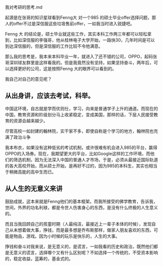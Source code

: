 我对考研的思考.md

起源是在张哥的知识星球看到Fenng大 对一个985 的硕士毕业offer选择问题，那人的offer不过是深信服这些垃圾售前offer，一如我当时进入锐捷吧。

Fenng 大 的结论是，硕士毕业就这些工作，其实本科工作两三年都可以轻松拿到，比如深信服的李强哥，他从桂林电子大学开始，一路快30，几年时间是可以到达深信服的，但是深信服的工作比较不令他满意。

那么我的思考是，我本来本科毕业一年，就进入了还不错的公司，OPPO，起码张哥深圳球友群里是这样看我的。但是我竟然没有坚持，如果坚持奋斗，两年后，可以选择更好的公司，这是按照Fenng 大的眼界可以看到的。

我自己对自己的意见呢？

## 从出身讲，应该去考试，科举。

中国这环境，自古就是学而优则仕，学习，向来是普通学子上升的通道。而现在的中国，教育资源和阶级划分马上收紧稳定，变成美国，那样的话，下层人民接受教育的资源会越来越少。

尽管高校一如封建的翰林院，实干家不多，即使自称是个学习的地方，翰林院也充满了政治斗争

我本布衣，如果没有这种低劣的考试机制，或许很难有机会进入985的平台，赢得OPPO的入场券。现在，我期望更大的平台，比如Google这样的工作环境，而他们的筛选机制，因为无法深入中国的普通人才市场，于是，必须从最接近国际轨道的各大高校开始，而从硕士开始，是再好不过的，因为985的本科生，其实也相当于稍微高能的高中生而已。

## 从人生的无意义来讲

鼓励成就，这本来就是Fenng他们的基本框架。而我所接受的佛学教育，告诉我，世间，外界的功名利禄，都是令世人伤害身心的东西，是没有什么终极的人生意义的。

而且当我回顾自己的孩童时期（人最纯洁，最接近上一辈子本体的时候），发现自己从未想着做大事，挣钱，而是最多想是乔布斯那样，做家人朋友喜欢的东西，可能是物品，游戏。因为小时候的玩乐是快乐的，人生的大事。

挣钱和奋斗对我来说，是无意义的，是谎言，一如我看的历史和政治，既然他们都是无意义的谎言，选择哪个又有什么区别呢？不如选择一个传统的，不受资本影响的，稳定收益，蓝筹的，基金式的。